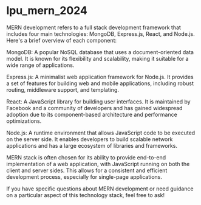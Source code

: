 # lpu_mern_2024

MERN development refers to a full stack development framework that includes four main technologies: MongoDB, Express.js, React, and Node.js. Here's a brief overview of each component:

MongoDB: A popular NoSQL database that uses a document-oriented data model. It is known for its flexibility and scalability, making it suitable for a wide range of applications.

Express.js: A minimalist web application framework for Node.js. It provides a set of features for building web and mobile applications, including robust routing, middleware support, and templating.

React: A JavaScript library for building user interfaces. It is maintained by Facebook and a community of developers and has gained widespread adoption due to its component-based architecture and performance optimizations.

Node.js: A runtime environment that allows JavaScript code to be executed on the server side. It enables developers to build scalable network applications and has a large ecosystem of libraries and frameworks.

MERN stack is often chosen for its ability to provide end-to-end implementation of a web application, with JavaScript running on both the client and server sides. This allows for a consistent and efficient development process, especially for single-page applications.

If you have specific questions about MERN development or need guidance on a particular aspect of this technology stack, feel free to ask!
